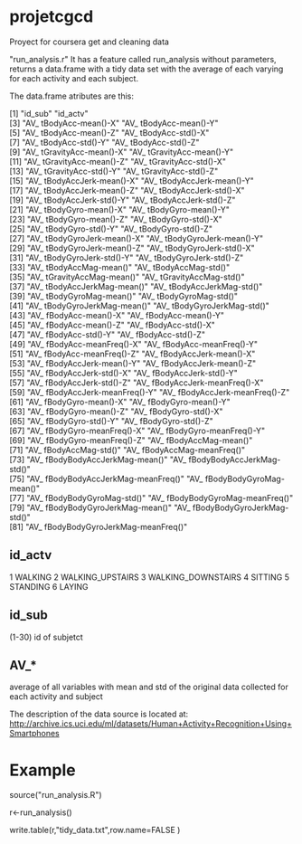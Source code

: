 projetcgcd
==========

Proyect for coursera get and cleaning data

"run_analysis.r" It has a feature called run_analysis without parameters, returns a data.frame with a tidy data set with the average of each varying for each activity and each subject. 

The data.frame atributes are this:

 [1] "id_sub"                              "id_actv"                            
 [3] "AV_ tBodyAcc-mean()-X"               "AV_ tBodyAcc-mean()-Y"              
 [5] "AV_ tBodyAcc-mean()-Z"               "AV_ tBodyAcc-std()-X"               
 [7] "AV_ tBodyAcc-std()-Y"                "AV_ tBodyAcc-std()-Z"               
 [9] "AV_ tGravityAcc-mean()-X"            "AV_ tGravityAcc-mean()-Y"           
[11] "AV_ tGravityAcc-mean()-Z"            "AV_ tGravityAcc-std()-X"            
[13] "AV_ tGravityAcc-std()-Y"             "AV_ tGravityAcc-std()-Z"            
[15] "AV_ tBodyAccJerk-mean()-X"           "AV_ tBodyAccJerk-mean()-Y"          
[17] "AV_ tBodyAccJerk-mean()-Z"           "AV_ tBodyAccJerk-std()-X"           
[19] "AV_ tBodyAccJerk-std()-Y"            "AV_ tBodyAccJerk-std()-Z"           
[21] "AV_ tBodyGyro-mean()-X"              "AV_ tBodyGyro-mean()-Y"             
[23] "AV_ tBodyGyro-mean()-Z"              "AV_ tBodyGyro-std()-X"              
[25] "AV_ tBodyGyro-std()-Y"               "AV_ tBodyGyro-std()-Z"              
[27] "AV_ tBodyGyroJerk-mean()-X"          "AV_ tBodyGyroJerk-mean()-Y"         
[29] "AV_ tBodyGyroJerk-mean()-Z"          "AV_ tBodyGyroJerk-std()-X"          
[31] "AV_ tBodyGyroJerk-std()-Y"           "AV_ tBodyGyroJerk-std()-Z"          
[33] "AV_ tBodyAccMag-mean()"              "AV_ tBodyAccMag-std()"              
[35] "AV_ tGravityAccMag-mean()"           "AV_ tGravityAccMag-std()"           
[37] "AV_ tBodyAccJerkMag-mean()"          "AV_ tBodyAccJerkMag-std()"          
[39] "AV_ tBodyGyroMag-mean()"             "AV_ tBodyGyroMag-std()"             
[41] "AV_ tBodyGyroJerkMag-mean()"         "AV_ tBodyGyroJerkMag-std()"         
[43] "AV_ fBodyAcc-mean()-X"               "AV_ fBodyAcc-mean()-Y"              
[45] "AV_ fBodyAcc-mean()-Z"               "AV_ fBodyAcc-std()-X"               
[47] "AV_ fBodyAcc-std()-Y"                "AV_ fBodyAcc-std()-Z"               
[49] "AV_ fBodyAcc-meanFreq()-X"           "AV_ fBodyAcc-meanFreq()-Y"          
[51] "AV_ fBodyAcc-meanFreq()-Z"           "AV_ fBodyAccJerk-mean()-X"          
[53] "AV_ fBodyAccJerk-mean()-Y"           "AV_ fBodyAccJerk-mean()-Z"          
[55] "AV_ fBodyAccJerk-std()-X"            "AV_ fBodyAccJerk-std()-Y"           
[57] "AV_ fBodyAccJerk-std()-Z"            "AV_ fBodyAccJerk-meanFreq()-X"      
[59] "AV_ fBodyAccJerk-meanFreq()-Y"       "AV_ fBodyAccJerk-meanFreq()-Z"      
[61] "AV_ fBodyGyro-mean()-X"              "AV_ fBodyGyro-mean()-Y"             
[63] "AV_ fBodyGyro-mean()-Z"              "AV_ fBodyGyro-std()-X"              
[65] "AV_ fBodyGyro-std()-Y"               "AV_ fBodyGyro-std()-Z"              
[67] "AV_ fBodyGyro-meanFreq()-X"          "AV_ fBodyGyro-meanFreq()-Y"         
[69] "AV_ fBodyGyro-meanFreq()-Z"          "AV_ fBodyAccMag-mean()"             
[71] "AV_ fBodyAccMag-std()"               "AV_ fBodyAccMag-meanFreq()"         
[73] "AV_ fBodyBodyAccJerkMag-mean()"      "AV_ fBodyBodyAccJerkMag-std()"      
[75] "AV_ fBodyBodyAccJerkMag-meanFreq()"  "AV_ fBodyBodyGyroMag-mean()"        
[77] "AV_ fBodyBodyGyroMag-std()"          "AV_ fBodyBodyGyroMag-meanFreq()"    
[79] "AV_ fBodyBodyGyroJerkMag-mean()"     "AV_ fBodyBodyGyroJerkMag-std()"     
[81] "AV_ fBodyBodyGyroJerkMag-meanFreq()"



id_actv
------------
1 WALKING
2 WALKING_UPSTAIRS
3 WALKING_DOWNSTAIRS
4 SITTING
5 STANDING
6 LAYING

id_sub
------------
(1-30) id of subjetct

AV_*
--------------
average of all variables with mean and std of the original data collected for each activity and subject


The description of the data source is located at: http://archive.ics.uci.edu/ml/datasets/Human+Activity+Recognition+Using+Smartphones 


Example
==========
 
source("run_analysis.R")

r<-run_analysis()

write.table(r,"tidy_data.txt",row.name=FALSE )





